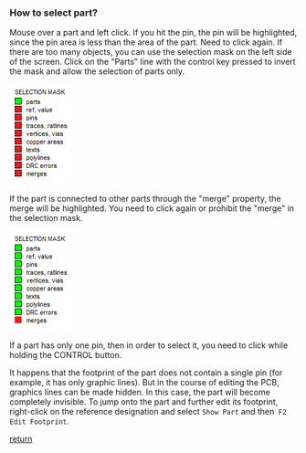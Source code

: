 ### How to select part?

Mouse over a part and left click. If you hit the pin, the pin will be highlighted, since the pin area is less than the area of the part. Need to click again. If there are too many objects, you can use the selection mask on the left side of the screen. Click on the "Parts" line with the control key pressed to invert the mask and allow the selection of parts only.

![](pictures/mask_part.png)

If the part is connected to other parts through the "merge" property, the merge will be highlighted. You need to click again or prohibit the "merge" in the selection mask.

![](pictures/mask_merge.png)

If a part has only one pin, then in order to select it, you need to click while holding the CONTROL button.

It happens that the footprint of the part does not contain a single pin (for example, it has only graphic lines). But in the course of editing the PCB, graphics lines can be made hidden. In this case, the part will become completely invisible. To jump onto the part and further edit its footprint, right-click on the reference designation and select `Show Part` and then` F2 Edit Footprint`.

[return](How_to.md)
